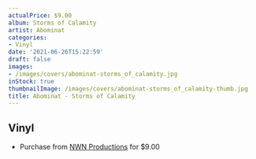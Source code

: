 ```yaml
---
actualPrice: $9.00
album: Storms of Calamity
artist: Abominat
categories:
- Vinyl
date: '2021-06-26T15:22:59'
draft: false
images:
- /images/covers/abominat-storms_of_calamity.jpg
inStock: true
thumbnailImage: /images/covers/abominat-storms_of_calamity-thumb.jpg
title: Abominat - Storms of Calamity
---
```


## Vinyl
* Purchase from [NWN Productions](http://shop.nwnprod.com/index.php?route=product/product&path=76&product_id=9298&sort=pd.name&order=ASC) for $9.00
